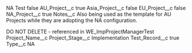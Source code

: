 <?xml version="1.0" encoding="UTF-8"?>
<CustomMetadata xmlns="http://soap.sforce.com/2006/04/metadata" xmlns:xsi="http://www.w3.org/2001/XMLSchema-instance" xmlns:xsd="http://www.w3.org/2001/XMLSchema">
    <label>NA Test</label>
    <protected>false</protected>
    <values>
        <field>AU_Project__c</field>
        <value xsi:type="xsd:boolean">true</value>
    </values>
    <values>
        <field>Asia_Project__c</field>
        <value xsi:type="xsd:boolean">false</value>
    </values>
    <values>
        <field>EU_Project__c</field>
        <value xsi:type="xsd:boolean">false</value>
    </values>
    <values>
        <field>NA_Project__c</field>
        <value xsi:type="xsd:boolean">true</value>
    </values>
    <values>
        <field>Notes__c</field>
        <value xsi:type="xsd:string">Also being used as the template for AU Projects while they are adopting the NA configuration.

DO NOT DELETE - referenced in WE_ImpProjectManagerTest</value>
    </values>
    <values>
        <field>Project_Name__c</field>
        <value xsi:nil="true"/>
    </values>
    <values>
        <field>Project_Stage__c</field>
        <value xsi:type="xsd:string">Implementation</value>
    </values>
    <values>
        <field>Test_Record__c</field>
        <value xsi:type="xsd:boolean">true</value>
    </values>
    <values>
        <field>Type__c</field>
        <value xsi:type="xsd:string">NA</value>
    </values>
</CustomMetadata>
